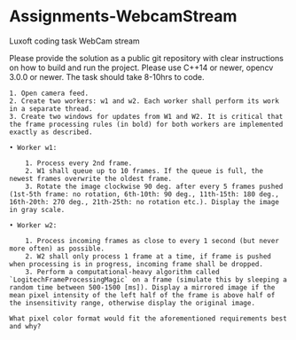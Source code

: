 # Assignments-WebcamStream
Luxoft coding task WebCam stream

Please provide the solution as a public git repository with clear instructions on how to build and run the project. Please use C++14 or newer, opencv 3.0.0 or newer. The task should take 8-10hrs to code.

    1. Open camera feed.
    2. Create two workers: w1 and w2. Each worker shall perform its work in a separate thread.
    3. Create two windows for updates from W1 and W2. It is critical that the frame processing rules (in bold) for both workers are implemented exactly as described.

    • Worker w1:

        1. Process every 2nd frame.
        2. W1 shall queue up to 10 frames. If the queue is full, the newest frames overwrite the oldest frame.
        3. Rotate the image clockwise 90 deg. after every 5 frames pushed (1st-5th frame: no rotation, 6th-10th: 90 deg., 11th-15th: 180 deg., 16th-20th: 270 deg., 21th-25th: no rotation etc.). Display the image in gray scale.

    • Worker w2:

        1. Process incoming frames as close to every 1 second (but never more often) as possible.
        2. W2 shall only process 1 frame at a time, if frame is pushed when processing is in progress, incoming frame shall be dropped.
        3. Perform a computational-heavy algorithm called `LogitechFrameProcessingMagic` on a frame (simulate this by sleeping a random time between 500-1500 [ms]). Display a mirrored image if the mean pixel intensity of the left half of the frame is above half of the insensitivity range, otherwise display the original image.

    What pixel color format would fit the aforementioned requirements best and why?
